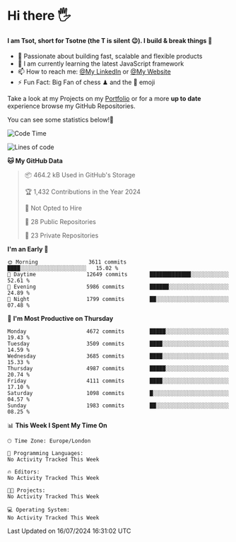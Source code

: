 # Hi there :raised_hand_with_fingers_splayed:
#### I am Tsot, short for Tsotne (the T is silent :wink:). I build & break things :space_invader:
- :telescope: Passionate about building fast, scalable and flexible products
- :seedling: I am currently learning the latest JavaScript framework 
- :mailbox: How to reach me: [@My LinkedIn](https://www.linkedin.com/in/tsotne-gvadzabia/) or [@My Website](https://tsotne.co.uk/contact)
- :zap: Fun Fact: Big Fan of chess ♟ and the 👾 emoji

Take a look at my Projects on my [Portfolio](https://tsotne.co.uk/) or for a more **up to date** experience browse my GitHub Repositories.

You can see some statistics below!:space_invader:
<!--START_SECTION:waka-->
![Code Time](http://img.shields.io/badge/Code%20Time-761%20hrs%202%20mins-blue)

![Lines of code](https://img.shields.io/badge/From%20Hello%20World%20I%27ve%20Written-8.2%20million%20lines%20of%20code-blue)

**🐱 My GitHub Data** 

> 📦 464.2 kB Used in GitHub's Storage 
 > 
> 🏆 1,432 Contributions in the Year 2024
 > 
> 🚫 Not Opted to Hire
 > 
> 📜 28 Public Repositories 
 > 
> 🔑 23 Private Repositories 
 > 
**I'm an Early 🐤** 

```text
🌞 Morning                3611 commits        ████░░░░░░░░░░░░░░░░░░░░░   15.02 % 
🌆 Daytime                12649 commits       █████████████░░░░░░░░░░░░   52.61 % 
🌃 Evening                5986 commits        ██████░░░░░░░░░░░░░░░░░░░   24.89 % 
🌙 Night                  1799 commits        ██░░░░░░░░░░░░░░░░░░░░░░░   07.48 % 
```
📅 **I'm Most Productive on Thursday** 

```text
Monday                   4672 commits        █████░░░░░░░░░░░░░░░░░░░░   19.43 % 
Tuesday                  3509 commits        ████░░░░░░░░░░░░░░░░░░░░░   14.59 % 
Wednesday                3685 commits        ████░░░░░░░░░░░░░░░░░░░░░   15.33 % 
Thursday                 4987 commits        █████░░░░░░░░░░░░░░░░░░░░   20.74 % 
Friday                   4111 commits        ████░░░░░░░░░░░░░░░░░░░░░   17.10 % 
Saturday                 1098 commits        █░░░░░░░░░░░░░░░░░░░░░░░░   04.57 % 
Sunday                   1983 commits        ██░░░░░░░░░░░░░░░░░░░░░░░   08.25 % 
```


📊 **This Week I Spent My Time On** 

```text
🕑︎ Time Zone: Europe/London

💬 Programming Languages: 
No Activity Tracked This Week

🔥 Editors: 
No Activity Tracked This Week

🐱‍💻 Projects: 
No Activity Tracked This Week

💻 Operating System: 
No Activity Tracked This Week
```


 Last Updated on 16/07/2024 16:31:02 UTC
<!--END_SECTION:waka-->
